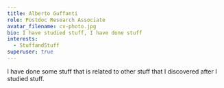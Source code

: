 ```yaml
---
title: Alberto Guffanti
role: Postdoc Research Associate
avatar_filename: cv-photo.jpg
bio: I have studied stuff, I have done stuff
interests:
  - StuffandStuff
superuser: true
---
```

I have done some stuff that is related to other stuff that I discovered after I studied stuff.